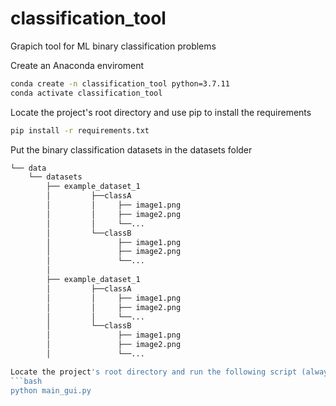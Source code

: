 # classification_tool
Grapich tool for ML  binary classification problems


Create an Anaconda enviroment
```bash
conda create -n classification_tool python=3.7.11
conda activate classification_tool
```
Locate the project's root directory and use pip to install the requirements 
```bash
pip install -r requirements.txt
```
Put the binary classification datasets in the datasets folder
```bash
└── data
    └── datasets
        ├── example_dataset_1
        │         ├──classA
        │         │     ├── image1.png
        │         │     ├── image2.png
        │         │     └──...
        │         └──classB
        │               ├── image1.png
        │               ├── image2.png
        │               └──...
        │         
        ├── example_dataset_1
        │         ├──classA
        │         │     ├── image1.png
        │         │     ├── image2.png
        │         │     └──...
        │         └──classB
        │               ├── image1.png
        │               ├── image2.png
        │               └──...

Locate the project's root directory and run the following script (always run the scripts from root directory):
```bash
python main_gui.py
```
